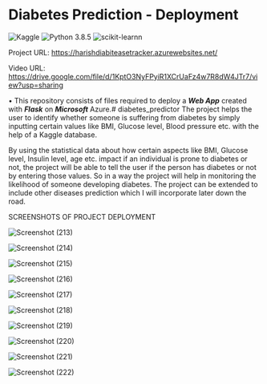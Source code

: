# Diabetes Prediction - Deployment
![Kaggle](https://img.shields.io/badge/Dataset-Kaggle-blue.svg) ![Python 3.8.5](https://img.shields.io/badge/Python-3.6-brightgreen.svg) ![scikit-learnn](https://img.shields.io/badge/Library-Scikit_Learn-orange.svg)

Project URL: https://harishdiabiteasetracker.azurewebsites.net/

Video URL: https://drive.google.com/file/d/1KptO3NyFPyiR1XCrUaFz4w7R8dW4JTr7/view?usp=sharing

• This repository consists of files required to deploy a ___Web App___ created with ___Flask___ on ___Microsoft___ Azure.# diabetes_predictor
The project helps the user to identify whether someone is suffering from diabetes by simply inputting certain values like BMI, Glucose level, Blood pressure etc. with the help of a Kaggle database.

By using the statistical data about how certain aspects like BMI, Glucose level, Insulin level, age etc. impact if an individual is prone to diabetes or not, the project will be able to tell the user if the person has diabetes or not by entering those values. So in a way the project will help in monitoring the likelihood of someone developing diabetes. The project can be extended to include other diseases prediction which I will incorporate later down the road. 

SCREENSHOTS OF PROJECT DEPLOYMENT

![Screenshot (213)](https://user-images.githubusercontent.com/51317454/153716519-7785a560-3443-4714-bc34-b52d77e7d75d.png)

![Screenshot (214)](https://user-images.githubusercontent.com/51317454/153716526-4f2d8272-28a2-445d-9217-19dffc5b255b.png)

![Screenshot (215)](https://user-images.githubusercontent.com/51317454/153716528-2d8f5c67-5ed8-4590-8356-23f5791c2622.png)

![Screenshot (216)](https://user-images.githubusercontent.com/51317454/153716539-9501b6e8-07d1-4635-843e-cdd46d81b6f9.png)

![Screenshot (217)](https://user-images.githubusercontent.com/51317454/153716544-2c83c164-c01e-4c95-b94f-4a5839026c00.png)

![Screenshot (218)](https://user-images.githubusercontent.com/51317454/153716552-44c50a6b-0389-4ecd-a88b-3325800ae20b.png)

![Screenshot (219)](https://user-images.githubusercontent.com/51317454/153716560-c8ac25ca-7d7f-4a43-8cfa-4ab756999031.png)

![Screenshot (220)](https://user-images.githubusercontent.com/51317454/153716597-94d1d9f4-0e3b-4ec8-99c1-309435c0fa4e.png)

![Screenshot (221)](https://user-images.githubusercontent.com/51317454/153716610-ee4453a0-7442-43e5-a40e-fa17ccdd2b08.png)

![Screenshot (222)](https://user-images.githubusercontent.com/51317454/153716617-fe51c606-ebc5-4f72-a575-4a2b73f0ae95.png)
